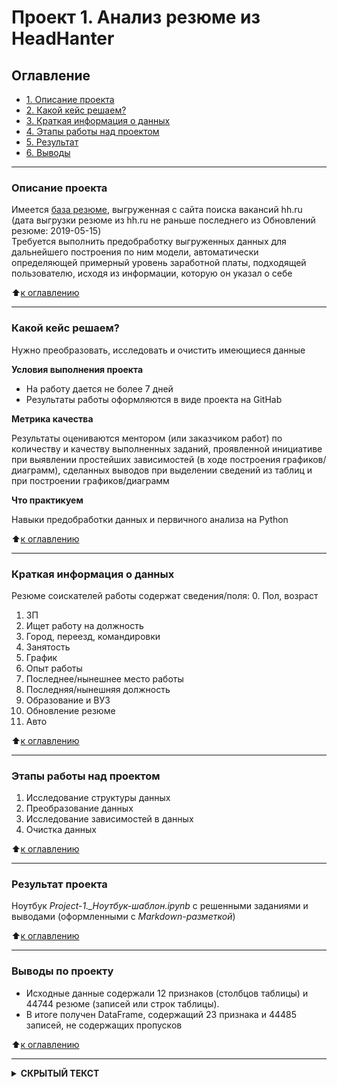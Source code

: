 # Проект 1. Анализ резюме из HeadHanter


## Оглавление
* [1. Описание проекта](#Описание-проекта)
* [2. Какой кейс решаем?](#Какой-кейс-решаем?)
* [3. Краткая информация о данных](#Краткая-информация-о-данных)
* [4. Этапы работы над проектом](#Этапы-работы-над-проектом)
* [5. Результат](#Результат)
* [6. Выводы](#Выводы)

***
### Описание проекта

Имеется [база резюме](https://drive.google.com/file/d/1NIfRRjPfA-LXp8VGHug7-P1_tekF0NUs/ "(доступ открыт)"), выгруженная с сайта поиска вакансий hh.ru  
(дата выгрузки резюме из hh.ru не раньше последнего из Обновлений резюме: 2019-05-15)  
Требуется выполнить предобработку выгруженных данных для дальнейшего построения по ним модели, автоматически определяющей примерный уровень заработной платы, подходящей пользователю, исходя из информации, которую он указал о себе  

:arrow_up:[к оглавлению](#Оглавление)

***

### Какой кейс решаем?

Нужно преобразовать, исследовать и очистить имеющиеся данные

**Условия выполнения проекта**
- На работу дается не более 7 дней
- Результаты работы оформляются в виде проекта на GitHab

**Метрика качества**

Результаты оцениваются ментором (или заказчиком работ) по количеству и качеству выполненных заданий, проявленной инициативе при выявлении простейших зависимостей (в ходе построения графиков/диаграмм), сделанных выводов при выделении сведений из таблиц и при построении графиков/диаграмм

**Что практикуем**

Навыки предобработки данных и первичного анализа на Python

:arrow_up:[к оглавлению](#Оглавление)

***

### Краткая информация о данных

Резюме соискателей работы содержат сведения/поля:
  0. Пол, возраст
  1. ЗП
  2. Ищет работу на должность
  3. Город, переезд, командировки
  4. Занятость
  5. График
  6. Опыт работы
  7. Последнее/нынешнее место работы
  8. Последняя/нынешняя должность
  9. Образование и ВУЗ
  10. Обновление резюме
  11. Авто

:arrow_up:[к оглавлению](#Оглавление)

***
### Этапы работы над проектом

  1. Исследование структуры данных
  2. Преобразование данных
  3. Исследование зависимостей в данных
  4. Очистка данных

:arrow_up:[к оглавлению](#Оглавление)

***
### Результат проекта

Ноутбук *Project-1._Ноутбук-шаблон.ipynb* с решенными заданиями и выводами (оформленными с *Markdown-разметкой*)

:arrow_up:[к оглавлению](#Оглавление)

***
### Выводы по проекту

  * Исходные данные содержали 12 признаков (столбцов таблицы) и 44744 резюме (записей или строк таблицы).
  * В итоге получен DataFrame, содержащий 23 признака и 44485 записей, не содержащих пропусков

:arrow_up:[к оглавлению](#Оглавление)

***

</b></details>
<details>
<summary> <b>СКРЫТЫЙ ТЕКСТ</b> </summary><br><b>
<img src="https://github.com/Vladis-GitHub/sf_data_sciense/blob/main/MISC/WhatAreYouDoingHere.jpg" width="300">

А что вы ожидали здесь увидеть? :smirk:
</b></details>
